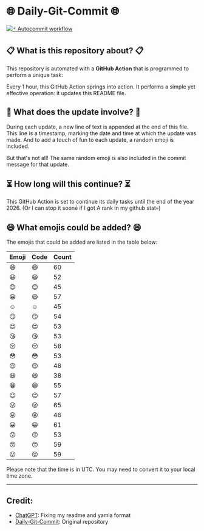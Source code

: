 # 🌐 Daily-Git-Commit 🌐

[![🃏 Autocommit workflow](https://github.com/kleqing/git-auto-commit/actions/workflows/main.yaml/badge.svg?event=check_run)](https://github.com/kleqing/git-auto-commit/actions/workflows/main.yaml)

## 📋 What is this repository about? 📋

This repository is automated with a **GitHub Action** that is programmed to perform a unique task:

Every 1 hour, this GitHub Action springs into action. It performs a simple yet effective operation: it updates this README file.

## 🔄 What does the update involve? 🔄

During each update, a new line of text is appended at the end of this file. This line is a timestamp, marking the date and time at which the update was made. And to add a touch of fun to each update, a random emoji is included.

But that's not all! The same random emoji is also included in the commit message for that update.

## ⏳ How long will this continue? ⏳

This GitHub Action is set to continue its daily tasks until the end of the year 2026. (Or I can stop it soonẻ if I got A rank in my github stat💀)

## 😄 What emojis could be added? 😄

The emojis that could be added are listed in the table below:

| Emoji | Code | Count |
| --- | --- | --- |
| 😄 | :smile: | 60 |
| 😆 | :laughing: | 52 |
| 😊 | :blush: | 45 |
| 😀 | :smiley: | 57 |
| ☺️ | :relaxed: | 45 |
| 😏 | :smirk: | 54 |
| 😍 | :heart_eyes: | 53 |
| 😘 | :kissing_heart: | 53 |
| 😚 | :kissing_closed_eyes: | 58 |
| 😳 | :flushed: | 53 |
| 😌 | :relieved: | 48 |
| 😆 | :satisfied: | 38 |
| 😁 | :grin: | 55 |
| 😉 | :wink: | 57 |
| 😜 | :stuck_out_tongue_winking_eye: | 65 |
| 😝 | :stuck_out_tongue_closed_eyes: | 46 |
| 😀 | :grinning: | 61 |
| 😗 | :kissing: | 53 |
| 😙 | :kissing_smiling_eyes: | 59 |
| 😛 | :stuck_out_tongue: | 59 |

Please note that the time is in UTC. You may need to convert it to your local time zone.

---

## Credit:

- [ChatGPT](chatgpt.com): Fixing my readme and yamla format
- [Daily-Git-Commit](https://github.com/diegomarty/daily-git-commit): Original repository

